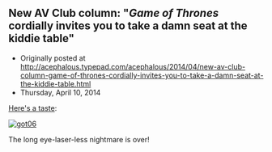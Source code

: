 ## New AV Club column: "<em>Game of Thrones</em> cordially invites you to take a damn seat at the kiddie table"

 * Originally posted at http://acephalous.typepad.com/acephalous/2014/04/new-av-club-column-game-of-thrones-cordially-invites-you-to-take-a-damn-seat-at-the-kiddie-table.html
 * Thursday, April 10, 2014



[Here's a taste](http://www.avclub.com/article/game-thrones-cordially-invites-you-take-damn-seat--203286):

[![got06](http://www.lawyersgunsmoneyblog.com/wp-content/uploads/2014/04/got06.jpg)](http://www.lawyersgunsmoneyblog.com/wp-content/uploads/2014/04/got06.jpg)

The long eye-laser-less nightmare is over!

		
